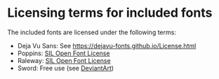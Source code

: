 # Licensing terms for included fonts

The included fonts are licensed under the following terms:

* Deja Vu Sans: See https://dejavu-fonts.github.io/License.html
* Poppins: [SIL Open Font License](https://scripts.sil.org/cms/scripts/page.php?site_id=nrsi&id=OFL)
* Raleway: [SIL Open Font License](https://scripts.sil.org/cms/scripts/page.php?site_id=nrsi&id=OFL)
* Sword: Free use (see [DeviantArt](https://www.deviantart.com/mucrush/art/Font-Pack-Sword-796435819))
